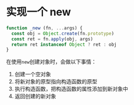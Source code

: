 # 实现一个 new

```javascript
function _new (fn, ...args) {
  const obj = Object.create(fn.prototype)
  const ret = fn.apply(obj, args)
  return ret instanceof Object ? ret : obj
}
```

在使用`new`创建对象时，会做以下事情：

1. 创建一个空对象
2. 将新对象的原型指向构造函数的原型
3. 执行构造函数，把构造函数的属性添加到新对象中
4. 返回创建的新对象

